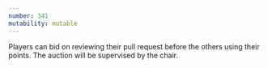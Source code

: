 ```yaml
---
number: 341
mutability: mutable
---
```


Players can bid on reviewing their pull request before the others using their points. The auction will be supervised by the chair.
